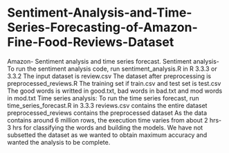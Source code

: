 # Sentiment-Analysis-and-Time-Series-Forecasting-of-Amazon-Fine-Food-Reviews-Dataset
Amazon- Sentiment analysis and time series forecast.  Sentiment analysis- To run the sentiment analysis code, run sentiment_analysis.R in R 3.3.3 or 3.3.2  The input dataset is review.csv  The dataset after preprocessing is preprocessed_reviews.R  The training set if train.csv and test set is test.csv  The good words is writted in good.txt, bad words in bad.txt and mod words in mod.txt  Time series analysis:  To run the time series forecast, run time_series_forecast.R in 3.3.3 reviews.csv contains the entire dataset  preprocessed_reviews contains the preprocessed dataset    As the data contains around 6 million rows, the execution time varies from about 2 hrs- 3 hrs for classifying the words and building the models.  We have not subsetted the dataset as we wanted to obtain maximum accuracy and wanted the analysis to be complete. 
